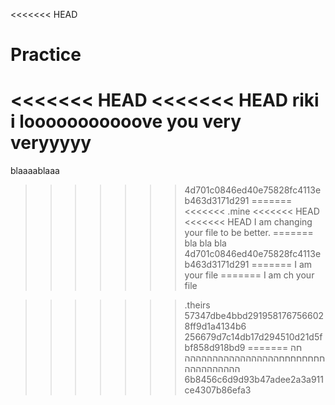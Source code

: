 <<<<<<< HEAD

# Practice
<<<<<<< HEAD
<<<<<<< HEAD
riki i looooooooooove you very veryyyyy
=======
blaaaablaaa
>>>>>>> 4d701c0846ed40e75828fc4113eb463d3171d291
=======
<<<<<<< .mine
<<<<<<< HEAD
<<<<<<< HEAD
I am changing your file to be better.
=======
bla bla bla
>>>>>>> 4d701c0846ed40e75828fc4113eb463d3171d291
=======
I am your file
=======
I am ch your file



>>>>>>> .theirs
>>>>>>> 57347dbe4bbd2919581767566028ff9d1a4134b6
>>>>>>> 256679d7c14db17d294510d21d5fbf858d918bd9
=======
חה חחחחחחחחההההההההההההההההההההההההההה
>>>>>>> 6b8456c6d9d93b47adee2a3a911ce4307b86efa3
